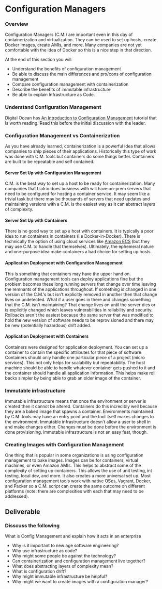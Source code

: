 # Configuration Managers

### Overview

Configuration Managers (C.M.) are important even in this day of containerization and virtualization. They can be used to set up hosts, create Docker images, create AMIs, and more. Many companies are not yet comfortable with the idea of Docker so this is a nice step in that direction. 

At the end of this section you will: 

- Understand the benefits of configuration management
- Be able to discuss the main differences and pro/cons of configuration management
- Compare configuration management with containerization
- Describe the benefits of immutable infrastructure
- Be able to explain Infrastructure as Code. 

### Understand Configuration Management

Digital Ocean has [An Introduction to Configuration Management](https://www.digitalocean.com/community/tutorials/an-introduction-to-configuration-management) tutorial that is worth reading. Read this before the initial discussion with the leader. 

### Configuration Management vs Containerization

As you have already learned, containerization is a powerful idea that allows companies to ship pieces of their applications. Historically this type of work was done with C.M. tools but containers do some things better. Containers are built to be repeatable and self contained.

#### Server Set Up with Configuration Management

C.M. is the best way to set up a host to be ready for containerization. Many companies that Liatrio does business with will have on-prem servers that need to be configured for hosting a container service. It may seem like a trivial task but there may be thousands of servers that need updates and maintaining versions with a C.M. is the easiest way as it can abstract layers of complexity. 

#### Server Set Up with Containers

There is no good way to set up a host with containers. It is typically a poor idea to run containers in containers (i.e Docker-in-Docker). There is technically the option of using cloud services like [Amazon ECS](https://aws.amazon.com/ecs/) (but they may use C.M. to handle that themselves). Ultimately, the ephemeral nature and one-purpose idea make containers a bad choice for setting up hosts. 

#### Application Deployment with Configuration Management

This is something that containers may have the upper hand on. Configuration management tools can deploy applications fine but the problem becomes these long running servers that change over time leaving the remnants of the applications throughout. If something is changed in one version of the C.M.'s but isn't explicitly removed in another then that change lives on undetected. What if a user goes in there and changes something that the C.M. isn't maintaining? That change lives on until the server dies or is explicitly changed which leaves vulnerabilities in reliability and security. Rollbacks aren't the easiest because the same server that was modified to hold the new version of software needs to be reprovisioned and there may be new (potentially hazardous) drift added.

#### Application Deployment with Containers

Containers were designed for application deployment. You can set up a container to contain the specific attributes for that piece of software. Containers should only handle one particular piece of a project (micro services). This not only helps for scalability but repeatability. The host machine should be able to handle whatever container gets pushed to it and the container should handle all application information. This helps make roll backs simpler by being able to grab an older image of the container. 

### Immutable infrastructure

Immutable infrastructure means that once the environment or server is created then it cannot be altered. Containers do this incredibly well because they are a baked image that spawns a container. Environments maintained by C.M. tools may have an entry point and the tool itself makes changes to the environment. Immutable infrastructure doesn't allow a user to shell in and make changes either. Changes must be done before the environment is done provisioning. Immutable infrastructure is not an easy feat, though. 

### Creating Images with Configuration Management

One thing that is popular in some organizations is using configuration management to bake images. Images can be for containers, virtual machines, or even Amazon AMIs. This helps to abstract some of the complexity of setting up containers. This allows the use of unit testing, int testing, local dev, and more. It also creates a more universal set up. Most configuration management tools work with native OSes, Vagrant, Docker, and Packer so a C.M. script can create the same outcome on different platforms (note: there are complexities with each that may need to be addressed).  

## Deliverable

### **Disscuss the following**

What is Config Management and explain how it acts in an enterprise
- Why is it important to new age software engineering?
- Why use infrastructure as code?
- Why might some people be against the technology?
- Can containerization and configuration management live together?
- What does abstracting layers of complexity mean?
- What is configuration drift?
- Why might immutable infrastructure be helpful?
- Why might we want to create images with a configuration manager? 
